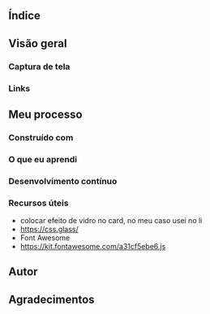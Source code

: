 ## Índice

## Visão geral

### Captura de tela

### Links

## Meu processo

### Construído com

### O que eu aprendi

### Desenvolvimento contínuo

### Recursos úteis
- colocar efeito de vidro no card, no meu caso usei no li
- https://css.glass/
- Font Awesome
- https://kit.fontawesome.com/a31cf5ebe6.js

## Autor

## Agradecimentos
